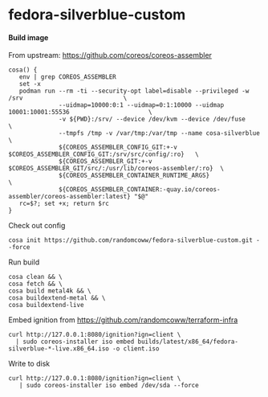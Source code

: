 # fedora-silverblue-custom

#### Build image

From upstream: https://github.com/coreos/coreos-assembler

```
cosa() {
   env | grep COREOS_ASSEMBLER
   set -x
   podman run --rm -ti --security-opt label=disable --privileged -w /srv                            \
              --uidmap=10000:0:1 --uidmap=0:1:10000 --uidmap 10001:10001:55536                      \
              -v ${PWD}:/srv/ --device /dev/kvm --device /dev/fuse                                  \
              --tmpfs /tmp -v /var/tmp:/var/tmp --name cosa-silverblue                              \
              ${COREOS_ASSEMBLER_CONFIG_GIT:+-v $COREOS_ASSEMBLER_CONFIG_GIT:/srv/src/config/:ro}   \
              ${COREOS_ASSEMBLER_GIT:+-v $COREOS_ASSEMBLER_GIT/src/:/usr/lib/coreos-assembler/:ro}  \
              ${COREOS_ASSEMBLER_CONTAINER_RUNTIME_ARGS}                                            \
              ${COREOS_ASSEMBLER_CONTAINER:-quay.io/coreos-assembler/coreos-assembler:latest} "$@"
   rc=$?; set +x; return $rc
}
```

Check out config
```
cosa init https://github.com/randomcoww/fedora-silverblue-custom.git --force
```

Run build
```
cosa clean && \
cosa fetch && \
cosa build metal4k && \
cosa buildextend-metal && \
cosa buildextend-live
```

Embed ignition from https://github.com/randomcoww/terraform-infra
```
curl http://127.0.0.1:8080/ignition?ign=client \
  | sudo coreos-installer iso embed builds/latest/x86_64/fedora-silverblue-*-live.x86_64.iso -o client.iso
```

Write to disk
```
curl http://127.0.0.1:8080/ignition?ign=client \
   | sudo coreos-installer iso embed /dev/sda --force
```